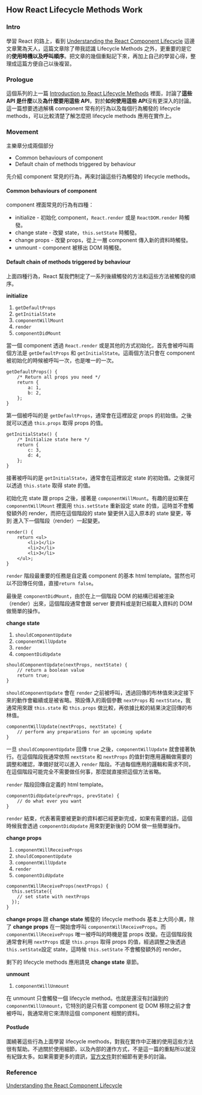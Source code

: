 ## How React Lifecycle Methods Work

### Intro

學習 React 的路上，看到 [Understanding the React Component Lifecycle](http://busypeoples.github.io/post/react-component-lifecycle/) 這邊文章驚為天人，這篇文章除了帶我認識 Lifecycle Methods 之外，更重要的是它的**使用時機以及呼叫順序**。把文章的幾個重點記下來，再加上自己的學習心得，整理成這篇方便自己以後複習。

### Prologue 

這個系列的上一篇 [Introduction to React Lifecycle Methods](https://medium.com/@frozenfung/introduction-to-react-lifecycle-methods-eca8bb90c278#.rtqm1onoo) 裡面，討論了**這些 API 是什麼**以及**為什麼要用這些 API**，對於**如何使用這些 API**沒有更深入的討論。這一篇想要透過解構 component 常有的行為以及每個行為觸發的 lifecycle methods，可以比較清楚了解怎麼把 lifecycle methods 應用在實作上。

### Movement

主樂章分成兩個部分

* Common behaviours of component
* Default chain of methods triggered by behaviour

先介紹 component 常見的行為，再來討論這些行為觸發的 lifecycle methods。

#### Common behaviours of component

component 裡面常見的行為有四種：

* initialize - 初始化 component，`React.render` 或是 `ReactDOM.render` 時觸發。
* change state - 改變 state，`this.setState` 時觸發。
* change props - 改變 props，從上一層 component 傳入新的資料時觸發。 
* unmount - component 被移出 DOM 時觸發。

#### Default chain of methods triggered by behaviour

上面四種行為，React 幫我們制定了一系列後續觸發的方法和這些方法被觸發的順序。

**initialize**

1. `getDefaultProps`
2. `getInitialState`
3. `componentWillMount`
4. `render`
5. `componentDidMount`

當一個 component 透過 `React.render` 或是其他的方式初始化，首先會被呼叫兩個方法是 `getDefaultProps` 和 `getInitialState`。這兩個方法只會在 component 被初始化的時候被呼叫一次，也是唯一的一次。

```
getDefaultProps() {
	/* Return all props you need */
	return {
		a: 1,
		b: 2,
	};
}
```

第一個被呼叫的是 `getDefaultProps`，通常會在這裡設定 props 的初始值。之後就可以透過 `this.props` 取得 props 的值。


```
getInitialState() {
	/* Initialize state here */
	return { 
		c: 3,
		d: 4,
	};
}
```

接著被呼叫的是 `getInitialState`，通常會在這裡設定 state 的初始值。之後就可以透過 `this.state` 取得 state 的值。

初始化完 state 跟 props 之後，接著是 `componentWillMount`。有趣的是如果在`componentWillMount` 裡面用 `this.setState` 重新設定 state 的值，這時並不會觸發額外的 render，而把在這個階段的 state 變更併入這入原本的 state 變更，等到 進入下一個階段（render）一起變更。

```
render() {
	return <ul>
		<li>1</li>
		<li>2</li>
		<li>3</li>
	</ul>;
}
```

`render` 階段最重要的任務是自定義 component 的基本 html template。當然也可以不回傳任何值，直接`return false`。

最後是 `componentDidMount`，由於在上一個階段 DOM 的結構已經被渲染（render）出來，這個階段通常會跟 server 要資料或是對已經載入資料的 DOM 做簡單的操作。

**change state**

1. `shouldComponentUpdate`
2. `componentWillUpdate`
3. `render`
4. `compoentDidUpdate`

```
shouldComponentUpdate(nextProps, nextState) {
	// return a boolean value
	return true;
}
```

`shouldComponentUpdate` 會在 `render` 之前被呼叫，透過回傳的布林值來決定接下來的動作會繼續或是被省略。預設傳入的兩個參數 `nextProps` 和 `nextState`，我通常用來跟 `this.state` 和 `this.props` 做比較，再依據比較的結果決定回傳的布林值。

```
componentWillUpdate(nextProps, nextState) {
	// perform any preparations for an upcoming update
}
```

一旦 `shouldComponentUpdate` 回傳 `true` 之後，`componentWillUpdate` 就會接著執行。在這個階段我通常依照 `nextState` 和 `nextProps` 的值針對應用邏輯做需要的調整和確認，準備好就可以進入 `render` 階段。不過每個應用的邏輯和需求不同，在這個階段可能完全不需要做任何事，那麼就直接把這個方法省略。

`render` 階段回傳自定義的 html template。

```
componentDidUpdate(prevProps, prevState) {
    // do what ever you want
}
```

`render` 結束，代表著需要被更新的資料都已經更新完成，如果有需要的話，這個時候我會透過 `componentDidUpdate` 用來對更新後的 DOM 做一些簡單操作。

**change props**

1. `componentWillReceiveProps`
2. `shouldComponentUpdate`
3. `componentWillUpdate`
4. `render`
5. `componentDidUpdate`

```
componentWillReceiveProps(nextProps) {
  this.setState({
    // set state with nextProps
  });
}
```

**change props** 跟 **change state** 觸發的 lifecycle methods 基本上大同小異，除了 **change props** 在一開始會呼叫 `componentWillReceiveProps`。而`componentWillReceiveProps` 唯一被呼叫的時機是當 props 改變。在這個階段我通常會利用 `nextProps` 或是 `this.props` 取得 props 的值，經過調整之後透過`this.setState`設定 state，這時候 `this.setState` 不會觸發額外的 render。

剩下的 lifecycle methods 應用請見 **change state** 章節。

**unmount**

1. `componentWillUnmount`

在 unmount 只會觸發一個 lifecycle method。也就是還沒有討論到的 `componentWillUnmount`，它特別的是只有當 component 從 DOM 移除之前才會被呼叫，我通常用它來清除這個 component 相關的資料。

#### Postlude

圍繞著這些行為上面學習 lifecycle methods，對我在實作中正確的使用這些方法很有幫助。不過關於使用細節，以及內部的運作方式，不是這一篇的重點所以就沒有紀錄太多。如果需要更多的資訊，[官方文件](https://facebook.github.io/react/docs/component-specs.html)對於細節有更多的討論。

### Reference

[Understanding the React Component Lifecycle](http://busypeoples.github.io/post/react-component-lifecycle/)